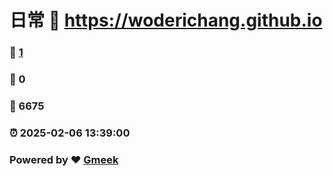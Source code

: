 # 日常 :link: https://woderichang.github.io 
### :page_facing_up: [1](https://woderichang.github.io/tag.html) 
### :speech_balloon: 0 
### :hibiscus: 6675 
### :alarm_clock: 2025-02-06 13:39:00 
### Powered by :heart: [Gmeek](https://github.com/Meekdai/Gmeek)
